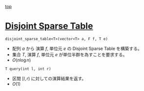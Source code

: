 [top](../README.md)

# [Disjoint Sparse Table](./dst.hpp)

`disjoint_sparse_table<T>(vector<T> a, F f, T e)`
- 配列 $a$ から 演算 $f$, 単位元 $e$ の Disjoint Sparse Table を構築する。
- 集合 $T$, 演算 $f$, 単位元 $e$ が単位半群を為すことを要求する。
- $O(n\log{n})$

`T query(int l, int r)`
- 区間 $[l, r)$ に対しての演算結果を返す。
- $O(1)$